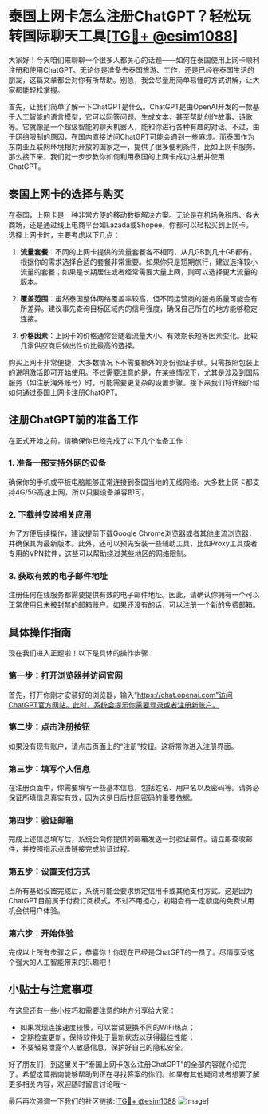 # 泰国上网卡怎么注册ChatGPT？轻松玩转国际聊天工具[[TG💪+ @esim1088](https://t.me/s/esim1088)]

大家好！今天咱们来聊聊一个很多人都关心的话题——如何在泰国使用上网卡顺利注册和使用ChatGPT。无论你是准备去泰国旅游、工作，还是已经在泰国生活的朋友，这篇文章都会对你有所帮助。别急，我会尽量用简单易懂的方式讲解，让大家都能轻松掌握。

首先，让我们简单了解一下ChatGPT是什么。ChatGPT是由OpenAI开发的一款基于人工智能的语言模型，它可以回答问题、生成文本，甚至帮助创作故事、诗歌等。它就像是一个超级智能的聊天机器人，能和你进行各种有趣的对话。不过，由于网络限制的原因，在国内直接访问ChatGPT可能会遇到一些麻烦。而泰国作为东南亚互联网环境相对开放的国家之一，提供了很多便利条件，比如上网卡服务。那么接下来，我们就一步步教你如何利用泰国的上网卡成功注册并使用ChatGPT。

## 泰国上网卡的选择与购买

在泰国，上网卡是一种非常方便的移动数据解决方案。无论是在机场免税店、各大商场，还是通过线上电商平台如Lazada或Shopee，你都可以轻松买到上网卡。选择上网卡时，主要考虑以下几点：

1. **流量套餐**：不同的上网卡提供的流量套餐各不相同，从几GB到几十GB都有。根据你的需求选择合适的套餐非常重要。如果你只是短期旅行，建议选择较小流量的套餐；如果是长期居住或者经常需要大量上网，则可以选择更大流量的版本。

2. **覆盖范围**：虽然泰国整体网络覆盖率较高，但不同运营商的服务质量可能会有所差异。建议事先查询目标区域内的信号强度，确保自己所在的地方能够稳定连接。

3. **价格因素**：上网卡的价格通常会随着流量大小、有效期长短等因素变化。比较几家供应商后做出性价比最高的选择。

购买上网卡非常便捷，大多数情况下不需要额外的身份验证手续。只需按照包装上的说明激活即可开始使用。不过需要注意的是，在某些情况下，尤其是涉及到国际服务（如注册海外账号）时，可能需要更复杂的设置步骤。接下来我们将详细介绍如何通过泰国上网卡注册ChatGPT。

## 注册ChatGPT前的准备工作

在正式开始之前，请确保你已经完成了以下几个准备工作：

### 1. 准备一部支持外网的设备
确保你的手机或平板电脑能够正常连接到泰国当地的无线网络。大多数上网卡都支持4G/5G高速上网，所以只要设备兼容即可。

### 2. 下载并安装相关应用
为了方便后续操作，建议提前下载Google Chrome浏览器或者其他主流浏览器，并确保其为最新版本。此外，还可以预先安装一些辅助工具，比如Proxy工具或者专用的VPN软件，这些可以帮助绕过某些地区的网络限制。

### 3. 获取有效的电子邮件地址
注册任何在线服务都需要提供有效的电子邮件地址。因此，请确认你拥有一个可以正常使用且未被封禁的邮箱账户。如果还没有的话，可以注册一个新的免费邮箱。

## 具体操作指南

现在我们进入正题啦！以下是具体的操作步骤：

### 第一步：打开浏览器并访问官网
首先，打开你刚才安装好的浏览器，输入“https://chat.openai.com”访问ChatGPT官方网站。此时，系统会提示你需要登录或者注册新账户。

### 第二步：点击注册按钮
如果没有现有账户，请点击页面上的“注册”按钮。这将带你进入注册界面。

### 第三步：填写个人信息
在注册页面中，你需要填写一些基本信息，包括姓名、用户名以及密码等。请务必保证所填信息真实有效，因为这是日后找回密码的重要依据。

### 第四步：验证邮箱
完成上述信息填写后，系统会向你提供的邮箱发送一封验证邮件。请立即查收邮件，并按照指示点击链接完成验证过程。

### 第五步：设置支付方式
当所有基础设置完成后，系统可能会要求绑定信用卡或其他支付方式。这是因为ChatGPT目前属于付费订阅模式。不过不用担心，初期会有一定额度的免费试用机会供用户体验。

### 第六步：开始体验
完成以上所有步骤之后，恭喜你！你现在已经是ChatGPT的一员了。尽情享受这个强大的人工智能带来的乐趣吧！

## 小贴士与注意事项

在这里还有一些小技巧和需要注意的地方分享给大家：
- 如果发现连接速度较慢，可以尝试更换不同的WiFi热点；
- 定期检查更新，保持软件处于最新状态以获得最佳性能；
- 不要轻易泄露个人敏感信息，保护好自己的隐私安全。

好了朋友们，到这里关于“泰国上网卡怎么注册ChatGPT”的全部内容就介绍完了。希望这篇指南能够帮助到正在寻找答案的你们。如果有其他疑问或者想要了解更多相关内容，欢迎随时留言讨论哦～

最后再次强调一下我们的社区链接:[[TG💪+ @esim1088](https://t.me/s/esim1088) ![Image](https://i.postimg.cc/4NQfJmqS/Snipaste-2025-05-13-00-14-12.png)]